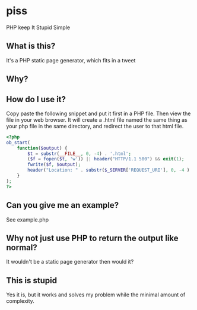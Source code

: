# piss
PHP keep It Stupid Simple

## What is this?
It's a PHP static page generator, which fits in a tweet

## Why?

## How do I use it?
Copy paste the following snippet and put it first in a PHP file. Then view the file in your web browser. It will create a .html file named the same thing as your php file in the same directory, and redirect the user to that html file.

```php
<?php
ob_start(
    function($output) {
        $t = substr(__FILE__, 0, -4) . '.html';
        ($f = fopen($t, 'w')) || header("HTTP/1.1 500") && exit(1);
        fwrite($f, $output);
        header("Location: " . substr($_SERVER['REQUEST_URI'], 0, -4 ) . ".html");
    }
);
?>
```

## Can you give me an example?
See example.php

## Why not just use PHP to return the output like normal?
It wouldn't be a static page generator then would it?

## This is stupid
Yes it is, but it works and solves my problem while the minimal amount of complexity.
